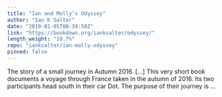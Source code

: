 ```yaml
---
title: "Ian and Molly’s Odyssey"
author: "Ian K Salter"
date: "2019-01-05T08:39:58Z"
link: "https://bookdown.org/ianksalter/odyssey/"
length_weight: "10.7%"
repo: "ianksalter/ian-molly-odyssey"
pinned: false
---
```


The story of a small journey in Autumn 2016. [...] This very short book documents a voyage through France taken in the autumn of 2016. Its two participants head south in their car Dot. The purpose of their journey is ...
